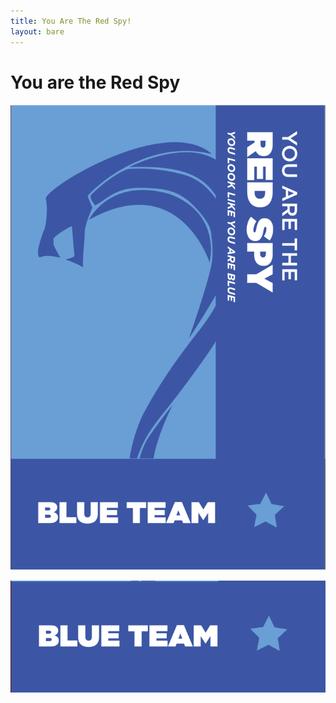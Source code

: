 ```yaml
---
title: You Are The Red Spy!
layout: bare
---
```


# You are the Red Spy

![](../redspy.png)

![](../bluecolor.png)
